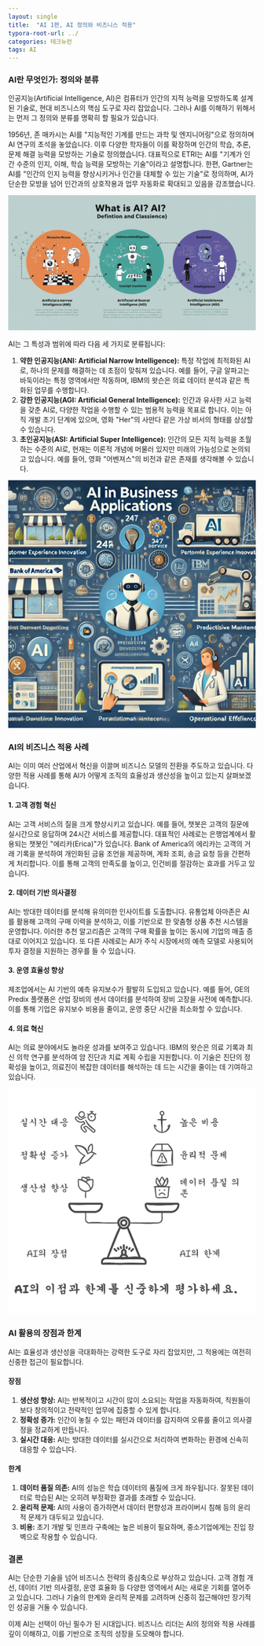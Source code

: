 ```yaml
---
layout: single
title:  "AI 1편, AI 정의와 비즈니스 적용"
typora-root-url: ../
categories: 테크뉴런
tags: AI
---
```




### AI란 무엇인가: 정의와 분류

인공지능(Artificial Intelligence, AI)은 컴퓨터가 인간의 지적 능력을 모방하도록 설계된 기술로, 현대 비즈니스의 핵심 도구로 자리 잡았습니다. 그러나 AI를 이해하기 위해서는 먼저 그 정의와 분류를 명확히 할 필요가 있습니다.

1956년, 존 매카시는 AI를 "지능적인 기계를 만드는 과학 및 엔지니어링"으로 정의하며 AI 연구의 초석을 놓았습니다. 이후 다양한 학자들이 이를 확장하며 인간의 학습, 추론, 문제 해결 능력을 모방하는 기술로 정의했습니다. 대표적으로 ETRI는 AI를 "기계가 인간 수준의 인지, 이해, 학습 능력을 모방하는 기술"이라고 설명합니다. 한편, Gartner는 AI를 "인간의 인지 능력을 향상시키거나 인간을 대체할 수 있는 기술"로 정의하며, AI가 단순한 모방을 넘어 인간과의 상호작용과 업무 자동화로 확대되고 있음을 강조했습니다.

![tnl-ai-01](/images/2025-01-23-01/tnl-ai-01-01.jpg)



AI는 그 특성과 범위에 따라 다음 세 가지로 분류됩니다:

1. **약한 인공지능(ANI: Artificial Narrow Intelligence):** 특정 작업에 최적화된 AI로, 하나의 문제를 해결하는 데 초점이 맞춰져 있습니다. 예를 들어, 구글 알파고는 바둑이라는 특정 영역에서만 작동하며, IBM의 왓슨은 의료 데이터 분석과 같은 특화된 업무를 수행합니다.
2. **강한 인공지능(AGI: Artificial General Intelligence):** 인간과 유사한 사고 능력을 갖춘 AI로, 다양한 작업을 수행할 수 있는 범용적 능력을 목표로 합니다. 이는 아직 개발 초기 단계에 있으며, 영화 "Her"의 사만다 같은 가상 비서의 형태를 상상할 수 있습니다.
3. **초인공지능(ASI: Artificial Super Intelligence):** 인간의 모든 지적 능력을 초월하는 수준의 AI로, 현재는 이론적 개념에 머물러 있지만 미래의 가능성으로 논의되고 있습니다. 예를 들어, 영화 "어벤져스"의 비전과 같은 존재를 생각해볼 수 있습니다.



![tnl-ai-01-02](/images/2025-01-23-01/tnl-ai-01-02.webp)



### AI의 비즈니스 적용 사례

AI는 이미 여러 산업에서 혁신을 이끌며 비즈니스 모델의 전환을 주도하고 있습니다. 다양한 적용 사례를 통해 AI가 어떻게 조직의 효율성과 생산성을 높이고 있는지 살펴보겠습니다.

#### 1. **고객 경험 혁신**

AI는 고객 서비스의 질을 크게 향상시키고 있습니다. 예를 들어, 챗봇은 고객의 질문에 실시간으로 응답하며 24시간 서비스를 제공합니다. 대표적인 사례로는 은행업계에서 활용되는 챗봇인 "에리카(Erica)"가 있습니다. Bank of America의 에리카는 고객의 거래 기록을 분석하여 개인화된 금융 조언을 제공하며, 계좌 조회, 송금 요청 등을 간편하게 처리합니다. 이를 통해 고객의 만족도를 높이고, 인건비를 절감하는 효과를 거두고 있습니다.

#### 2. **데이터 기반 의사결정**

AI는 방대한 데이터를 분석해 유의미한 인사이트를 도출합니다. 유통업체 아마존은 AI를 활용해 고객의 구매 이력을 분석하고, 이를 기반으로 한 맞춤형 상품 추천 시스템을 운영합니다. 이러한 추천 알고리즘은 고객의 구매 확률을 높이는 동시에 기업의 매출 증대로 이어지고 있습니다. 또 다른 사례로는 AI가 주식 시장에서의 예측 모델로 사용되어 투자 결정을 지원하는 경우를 들 수 있습니다.

#### 3. **운영 효율성 향상**

제조업에서는 AI 기반의 예측 유지보수가 활발히 도입되고 있습니다. 예를 들어, GE의 Predix 플랫폼은 산업 장비의 센서 데이터를 분석하여 장비 고장을 사전에 예측합니다. 이를 통해 기업은 유지보수 비용을 줄이고, 운영 중단 시간을 최소화할 수 있습니다.

#### 4. **의료 혁신**

AI는 의료 분야에서도 놀라운 성과를 보여주고 있습니다. IBM의 왓슨은 의료 기록과 최신 의학 연구를 분석하여 암 진단과 치료 계획 수립을 지원합니다. 이 기술은 진단의 정확성을 높이고, 의료진이 복잡한 데이터를 해석하는 데 드는 시간을 줄이는 데 기여하고 있습니다.



![tnl-ai-01-03](/images/2025-01-23-01/tnl-ai-01-03.png)



### AI 활용의 장점과 한계

AI는 효율성과 생산성을 극대화하는 강력한 도구로 자리 잡았지만, 그 적용에는 여전히 신중한 접근이 필요합니다.

#### **장점**

1. **생산성 향상:** AI는 반복적이고 시간이 많이 소요되는 작업을 자동화하여, 직원들이 보다 창의적이고 전략적인 업무에 집중할 수 있게 합니다.
2. **정확성 증가:** 인간이 놓칠 수 있는 패턴과 데이터를 감지하여 오류를 줄이고 의사결정을 정교하게 만듭니다.
3. **실시간 대응:** AI는 방대한 데이터를 실시간으로 처리하여 변화하는 환경에 신속히 대응할 수 있습니다.

#### **한계**

1. **데이터 품질 의존:** AI의 성능은 학습 데이터의 품질에 크게 좌우됩니다. 잘못된 데이터로 학습된 AI는 오히려 부정확한 결과를 초래할 수 있습니다.
2. **윤리적 문제:** AI의 사용이 증가하면서 데이터 편향성과 프라이버시 침해 등의 윤리적 문제가 대두되고 있습니다.
3. **비용:** 초기 개발 및 인프라 구축에는 높은 비용이 필요하며, 중소기업에게는 진입 장벽으로 작용할 수 있습니다.



### 결론

AI는 단순한 기술을 넘어 비즈니스 전략의 중심축으로 부상하고 있습니다. 고객 경험 개선, 데이터 기반 의사결정, 운영 효율화 등 다양한 영역에서 AI는 새로운 기회를 열어주고 있습니다. 그러나 기술의 한계와 윤리적 문제를 고려하며 신중히 접근해야만 장기적인 성공을 거둘 수 있습니다.

이제 AI는 선택이 아닌 필수가 된 시대입니다. 비즈니스 리더는 AI의 정의와 적용 사례를 깊이 이해하고, 이를 기반으로 조직의 성장을 도모해야 합니다. 
